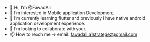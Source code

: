 - 👋 Hi, I’m @FawadAli
- 👀 I’m interested in Mobile application Development.
- 🌱 I’m currently learning flutter and previously i have native android application development experience.
- 💞️ I’m looking to collaborate with your.
- 📫 How to reach me => email: fawadali.a1strategez@gmail.com

<!---
FawadA1s/FawadA1s is a ✨ special ✨ repository because its `README.md` (this file) appears on your GitHub profile.
You can click the Preview link to take a look at your changes.
--->
